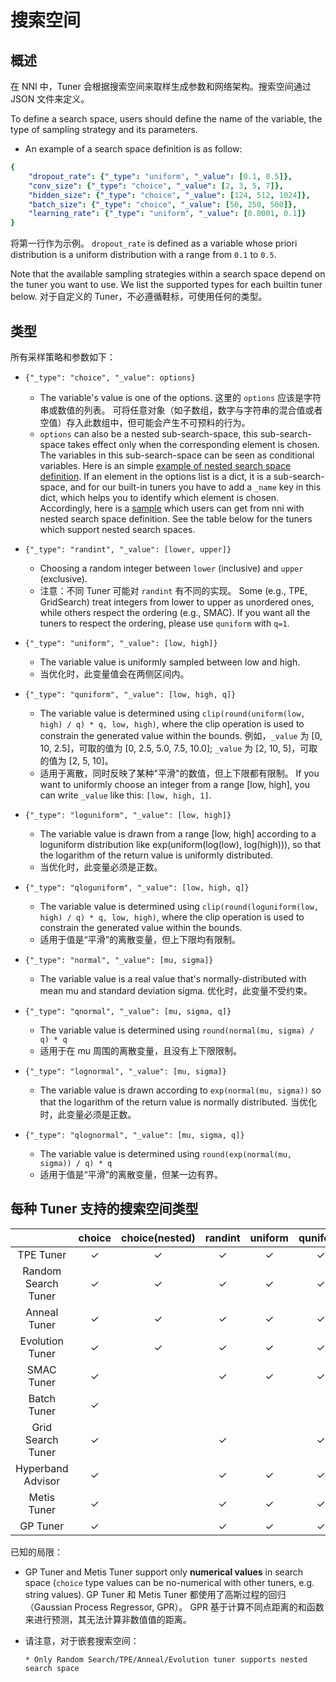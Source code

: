# 搜索空间

## 概述

在 NNI 中，Tuner 会根据搜索空间来取样生成参数和网络架构。搜索空间通过 JSON 文件来定义。

To define a search space, users should define the name of the variable, the type of sampling strategy and its parameters.

* An example of a search space definition is as follow:

```yaml
{
    "dropout_rate": {"_type": "uniform", "_value": [0.1, 0.5]},
    "conv_size": {"_type": "choice", "_value": [2, 3, 5, 7]},
    "hidden_size": {"_type": "choice", "_value": [124, 512, 1024]},
    "batch_size": {"_type": "choice", "_value": [50, 250, 500]},
    "learning_rate": {"_type": "uniform", "_value": [0.0001, 0.1]}
}

```

将第一行作为示例。 `dropout_rate` is defined as a variable whose priori distribution is a uniform distribution with a range from `0.1` to `0.5`.

Note that the available sampling strategies within a search space depend on the tuner you want to use. We list the supported types for each builtin tuner below. 对于自定义的 Tuner，不必遵循鞋标，可使用任何的类型。

## 类型

所有采样策略和参数如下：

* `{"_type": "choice", "_value": options}`
  
  * The variable's value is one of the options. 这里的 `options` 应该是字符串或数值的列表。 可将任意对象（如子数组，数字与字符串的混合值或者空值）存入此数组中，但可能会产生不可预料的行为。
  * `options` can also be a nested sub-search-space, this sub-search-space takes effect only when the corresponding element is chosen. The variables in this sub-search-space can be seen as conditional variables. Here is an simple [example of nested search space definition](https://github.com/microsoft/nni/tree/master/examples/trials/mnist-nested-search-space/search_space.json). If an element in the options list is a dict, it is a sub-search-space, and for our built-in tuners you have to add a `_name` key in this dict, which helps you to identify which element is chosen. Accordingly, here is a [sample](https://github.com/microsoft/nni/tree/master/examples/trials/mnist-nested-search-space/sample.json) which users can get from nni with nested search space definition. See the table below for the tuners which support nested search spaces.

* `{"_type": "randint", "_value": [lower, upper]}`
  
  * Choosing a random integer between `lower` (inclusive) and `upper` (exclusive).
  * 注意：不同 Tuner 可能对 `randint` 有不同的实现。 Some (e.g., TPE, GridSearch) treat integers from lower to upper as unordered ones, while others respect the ordering (e.g., SMAC). If you want all the tuners to respect the ordering, please use `quniform` with `q=1`.

* `{"_type": "uniform", "_value": [low, high]}`
  
  * The variable value is uniformly sampled between low and high.
  * 当优化时，此变量值会在两侧区间内。

* `{"_type": "quniform", "_value": [low, high, q]}`
  
  * The variable value is determined using `clip(round(uniform(low, high) / q) * q, low, high)`, where the clip operation is used to constrain the generated value within the bounds. 例如，`_value` 为 [0, 10, 2.5]，可取的值为 [0, 2.5, 5.0, 7.5, 10.0]; `_value` 为 [2, 10, 5]，可取的值为 [2, 5, 10]。
  * 适用于离散，同时反映了某种"平滑"的数值，但上下限都有限制。 If you want to uniformly choose an integer from a range [low, high], you can write `_value` like this: `[low, high, 1]`.

* `{"_type": "loguniform", "_value": [low, high]}`
  
  * The variable value is drawn from a range [low, high] according to a loguniform distribution like exp(uniform(log(low), log(high))), so that the logarithm of the return value is uniformly distributed.
  * 当优化时，此变量必须是正数。

* `{"_type": "qloguniform", "_value": [low, high, q]}`
  
  * The variable value is determined using `clip(round(loguniform(low, high) / q) * q, low, high)`, where the clip operation is used to constrain the generated value within the bounds.
  * 适用于值是“平滑”的离散变量，但上下限均有限制。

* `{"_type": "normal", "_value": [mu, sigma]}`
  
  * The variable value is a real value that's normally-distributed with mean mu and standard deviation sigma. 优化时，此变量不受约束。

* `{"_type": "qnormal", "_value": [mu, sigma, q]}`
  
  * The variable value is determined using `round(normal(mu, sigma) / q) * q`
  * 适用于在 mu 周围的离散变量，且没有上下限限制。

* `{"_type": "lognormal", "_value": [mu, sigma]}`
  
  * The variable value is drawn according to `exp(normal(mu, sigma))` so that the logarithm of the return value is normally distributed. 当优化时，此变量必须是正数。

* `{"_type": "qlognormal", "_value": [mu, sigma, q]}`
  
  * The variable value is determined using `round(exp(normal(mu, sigma)) / q) * q`
  * 适用于值是“平滑”的离散变量，但某一边有界。

## 每种 Tuner 支持的搜索空间类型

|                     |  choice  | choice(nested) | randint  | uniform  | quniform | loguniform | qloguniform |  normal  | qnormal  | lognormal | qlognormal |
|:-------------------:|:--------:|:--------------:|:--------:|:--------:|:--------:|:----------:|:-----------:|:--------:|:--------:|:---------:|:----------:|
|      TPE Tuner      | &#10003; |    &#10003;    | &#10003; | &#10003; | &#10003; |  &#10003;  |  &#10003;   | &#10003; | &#10003; | &#10003;  |  &#10003;  |
| Random Search Tuner | &#10003; |    &#10003;    | &#10003; | &#10003; | &#10003; |  &#10003;  |  &#10003;   | &#10003; | &#10003; | &#10003;  |  &#10003;  |
|    Anneal Tuner     | &#10003; |    &#10003;    | &#10003; | &#10003; | &#10003; |  &#10003;  |  &#10003;   | &#10003; | &#10003; | &#10003;  |  &#10003;  |
|   Evolution Tuner   | &#10003; |    &#10003;    | &#10003; | &#10003; | &#10003; |  &#10003;  |  &#10003;   | &#10003; | &#10003; | &#10003;  |  &#10003;  |
|     SMAC Tuner      | &#10003; |                | &#10003; | &#10003; | &#10003; |  &#10003;  |             |          |          |           |            |
|     Batch Tuner     | &#10003; |                |          |          |          |            |             |          |          |           |            |
|  Grid Search Tuner  | &#10003; |                | &#10003; |          | &#10003; |            |             |          |          |           |            |
|  Hyperband Advisor  | &#10003; |                | &#10003; | &#10003; | &#10003; |  &#10003;  |  &#10003;   | &#10003; | &#10003; | &#10003;  |  &#10003;  |
|     Metis Tuner     | &#10003; |                | &#10003; | &#10003; | &#10003; |            |             |          |          |           |            |
|      GP Tuner       | &#10003; |                | &#10003; | &#10003; | &#10003; |  &#10003;  |  &#10003;   |          |          |           |            |

已知的局限：

* GP Tuner and Metis Tuner support only **numerical values** in search space (`choice` type values can be no-numerical with other tuners, e.g. string values). GP Tuner 和 Metis Tuner 都使用了高斯过程的回归（Gaussian Process Regressor, GPR）。 GPR 基于计算不同点距离的和函数来进行预测，其无法计算非数值值的距离。

* 请注意，对于嵌套搜索空间：
  
      * Only Random Search/TPE/Anneal/Evolution tuner supports nested search space